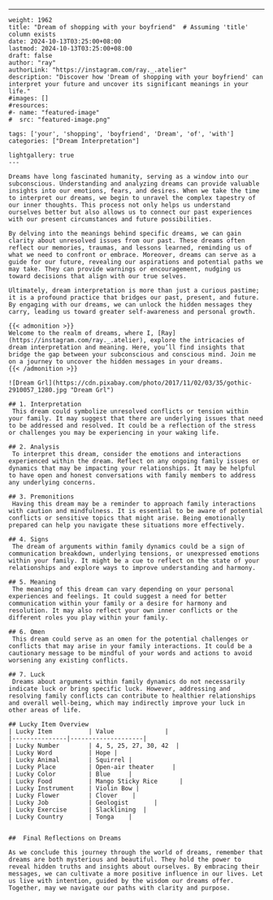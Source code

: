 ---
    weight: 1962
    title: "Dream of shopping with your boyfriend"  # Assuming 'title' column exists
    date: 2024-10-13T03:25:00+08:00
    lastmod: 2024-10-13T03:25:00+08:00
    draft: false
    author: "ray"
    authorLink: "https://instagram.com/ray._.atelier"
    description: "Discover how 'Dream of shopping with your boyfriend' can interpret your future and uncover its significant meanings in your life."
    #images: []
    #resources:
    #- name: "featured-image"
    #  src: "featured-image.png"
    
    tags: ['your', 'shopping', 'boyfriend', 'Dream', 'of', 'with']
    categories: ["Dream Interpretation"]
    
    lightgallery: true
    ---
    
    Dreams have long fascinated humanity, serving as a window into our subconscious. Understanding and analyzing dreams can provide valuable insights into our emotions, fears, and desires. When we take the time to interpret our dreams, we begin to unravel the complex tapestry of our inner thoughts. This process not only helps us understand ourselves better but also allows us to connect our past experiences with our present circumstances and future possibilities.
    
    By delving into the meanings behind specific dreams, we can gain clarity about unresolved issues from our past. These dreams often reflect our memories, traumas, and lessons learned, reminding us of what we need to confront or embrace. Moreover, dreams can serve as a guide for our future, revealing our aspirations and potential paths we may take. They can provide warnings or encouragement, nudging us toward decisions that align with our true selves.
    
    Ultimately, dream interpretation is more than just a curious pastime; it is a profound practice that bridges our past, present, and future. By engaging with our dreams, we can unlock the hidden messages they carry, leading us toward greater self-awareness and personal growth.
    
    {{< admonition >}}
    Welcome to the realm of dreams, where I, [Ray](https://instagram.com/ray._.atelier), explore the intricacies of dream interpretation and meaning. Here, you’ll find insights that bridge the gap between your subconscious and conscious mind. Join me on a journey to uncover the hidden messages in your dreams.
    {{< /admonition >}}
    
    ![Dream Grl](https://cdn.pixabay.com/photo/2017/11/02/03/35/gothic-2910057_1280.jpg "Dream Grl")
    
    ## 1. Interpretation
     This dream could symbolize unresolved conflicts or tension within your family. It may suggest that there are underlying issues that need to be addressed and resolved. It could be a reflection of the stress or challenges you may be experiencing in your waking life.
    
    ## 2. Analysis
     To interpret this dream, consider the emotions and interactions experienced within the dream. Reflect on any ongoing family issues or dynamics that may be impacting your relationships. It may be helpful to have open and honest conversations with family members to address any underlying concerns.
    
    ## 3. Premonitions
     Having this dream may be a reminder to approach family interactions with caution and mindfulness. It is essential to be aware of potential conflicts or sensitive topics that might arise. Being emotionally prepared can help you navigate these situations more effectively.
    
    ## 4. Signs
     The dream of arguments within family dynamics could be a sign of communication breakdown, underlying tensions, or unexpressed emotions within your family. It might be a cue to reflect on the state of your relationships and explore ways to improve understanding and harmony.
    
    ## 5. Meaning
     The meaning of this dream can vary depending on your personal experiences and feelings. It could suggest a need for better communication within your family or a desire for harmony and resolution. It may also reflect your own inner conflicts or the different roles you play within your family.
    
    ## 6. Omen
     This dream could serve as an omen for the potential challenges or conflicts that may arise in your family interactions. It could be a cautionary message to be mindful of your words and actions to avoid worsening any existing conflicts.
    
    ## 7. Luck
     Dreams about arguments within family dynamics do not necessarily indicate luck or bring specific luck. However, addressing and resolving family conflicts can contribute to healthier relationships and overall well-being, which may indirectly improve your luck in other areas of life.
    
    ## Lucky Item Overview
    | Lucky Item          | Value              |
    |---------------|--------------------|
    | Lucky Number        | 4, 5, 25, 27, 30, 42  |
    | Lucky Word          | Hope |
    | Lucky Animal        | Squirrel |
    | Lucky Place         | Open-air theater     |
    | Lucky Color         | Blue     |
    | Lucky Food          | Mango Sticky Rice      |
    | Lucky Instrument    | Violin Bow |
    | Lucky Flower        | Clover    |
    | Lucky Job           | Geologist       |
    | Lucky Exercise      | Slacklining  |
    | Lucky Country       | Tonga    |
    
    
    ##  Final Reflections on Dreams
    
    As we conclude this journey through the world of dreams, remember that dreams are both mysterious and beautiful. They hold the power to reveal hidden truths and insights about ourselves. By embracing their messages, we can cultivate a more positive influence in our lives. Let us live with intention, guided by the wisdom our dreams offer. Together, may we navigate our paths with clarity and purpose.
    